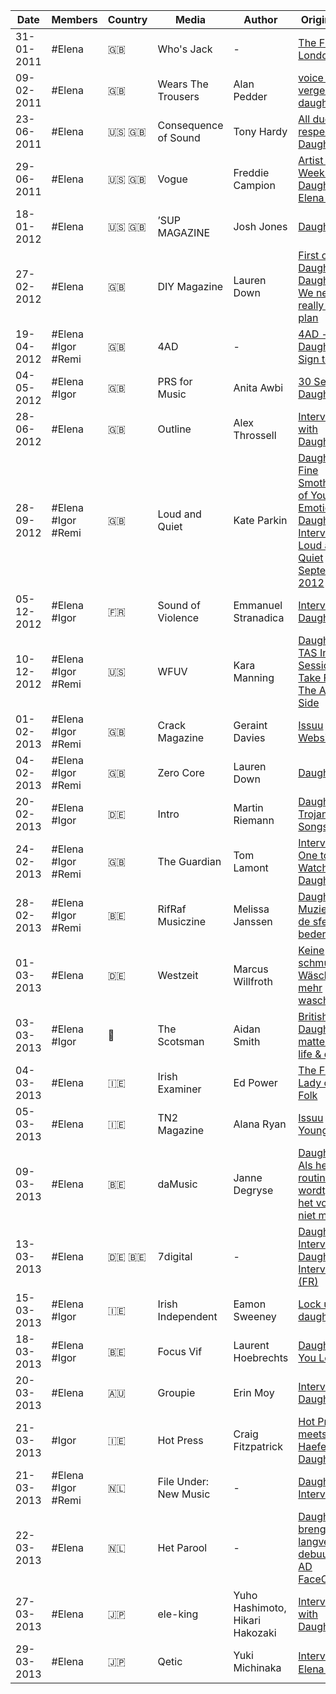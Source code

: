 |  Date    |  Members  |  Country  |            Media            |    Author      |  Original link  |  Backup        |
|----------|-----------|-----------|-----------------------------|----------------|-----------------|----------------|
|31-01-2011|  #Elena   |  :uk:       |  Who's Jack               |      -         |  [The Future of London](https://issuu.com/whosjack/docs/wj45) |  |
|09-02-2011|  #Elena   |  :uk:     |  Wears The Trousers         |    Alan Pedder |   [voice on the verge #59: daughter](http://web.archive.org/web/20110918220209/http://www.wearsthetrousers.com/2011/02/voice-on-the-verge-59-daughter/) |  |
|23-06-2011|  #Elena   |  :us:  :uk:  |  Consequence of Sound  |  Tony Hardy    |  [All due respect Daughter](https://consequence.net/2011/06/all-due-respect-daughter/)  |  |
|29-06-2011|  #Elena   |  :us:  :uk:  |  Vogue  |    Freddie Campion  | [Artist of the Week: Daughter’s Elena Tonra](http://web.archive.org/web/20110808022112/http://www.vogue.com/culture/article/artist-of-the-week-daughters-elena-tonra)  |  |
|18-01-2012|  #Elena    | :us: :uk:   |  ’SUP MAGAZINE  |  Josh Jones  |  [Daughter](http://web.archive.org/web/20120830011622/http://supmag.com/2012/01/daughter/)  | |
|27-02-2012|  #Elena    |  :uk:       |  DIY Magazine  |  Lauren Down  |  [First on: Daughter](https://issuu.com/thisisfakediy/docs/march-2012/21) [Daughter: We never really had a plan](http://web.archive.org/web/20170607100416/http://diymag.com/archive/daughter-we-never-really-had-a-plan) |  |
|19-04-2012|  #Elena \#Igor \#Remi  |  :uk:  |  4AD  |  -  |  [4AD - Daughter Sign to 4AD](http://web.archive.org/web/20120422180255/http://www.4ad.com/news/19/4/2012/daughtersignto4ad) |  |
|04-05-2012|  #Elena \#Igor  | :uk:  |  PRS for Music  |  Anita Awbi  |  [30 Seconds: Daughter](https://www.prsformusic.com/m-magazine/new-music/30-seconds-daughter)  |  |
|28-06-2012|  #Elena  |  :uk:  |  Outline  |  Alex Throssell  |  [Interview with Daughter](http://www.outlineonline.co.uk/content/interview-with-daughter/interviews/109680/2482)  |  |
|28-09-2012|  #Elena \#Igor \#Remi  |  :uk:  |  Loud and Quiet  |  Kate Parkin  |  [Daughter - A Fine Smothering of Young Emotion](https://issuu.com/loudandquiet/docs/loudandquiet-g-bruce-42/15) [Daughter - Interview Loud and Quiet September 2012](https://extremelyloudincrediblyclose.wordpress.com/2012/11/12/daughter-interview-september-2012-loud-and-quiet-magazine/)  |  |
|05-12-2012|  #Elena #Igor  |  :fr:  |  Sound of Violence  |  Emmanuel Stranadica  |  [Interview - Daughter](http://web.archive.org/web/20130114154232/http://www.soundofviolence.net/articles/interview/451/daughter.html)  |  |
|10-12-2012|  #Elena #Igor #Remi  | :us:  |  WFUV  |  Kara Manning  |  [Daughter: TAS In Session](https://wfuv.org/121210/daughter-tas-session) \ [Take Five](https://wfuv.org/content/take-five-alternate-side-daughter) \ [The Alternate Side](http://web.archive.org/web/20140722111117/http://thealternateside.org/121210/daughter-tas-session) |  |
|01-02-2013|  #Elena #Igor #Remi  |  :uk:   |  Crack Magazine  | Geraint Davies  |  [Issuu](https://issuu.com/crackmagazine/docs/crack27-low-res/14) [Website](https://crackmagazine.net/article/news/daughter/)  
|04-02-2013|  #Elena #Igor #Remi  |  :uk:   |  Zero Core  |  Lauren Down  |  [Daughter](https://issuu.com/croatoan/docs/zero_core_issue_5_issuu/12)  |  |
|20-02-2013|  #Elena #Igor |  :de:  |  Intro  |  Martin Riemann  |  [Daughter Trojanische Songs](https://www.yumpu.com/de/document/read/21114377/intro/68)  [Intro](https://www.intro.de/popmusik/daughter) |  |
|24-02-2013|  #Elena #Igor #Remi  |  :uk:  |  The Guardian   |  Tom Lamont  |  [Interview - One to Watch: Daughter](https://www.theguardian.com/music/2013/feb/24/daughter-pop-if-leave-letterman?INTCMP=SRCH)  |  |
|28-02-2013|  #Elena #Igor #Remi  |  :belgium:  |  RifRaf Musiczine  |  Melissa Janssen |  [Daughter - Muziek die de sfeer bederft](https://issuu.com/rifrafmusiczine/docs/online-ezine-nl-maart13/6)  |  |
|01-03-2013|  #Elena  |  :de:  |  Westzeit  |  Marcus Willfroth  |  [Keine schmutzige Wäsche mehr waschen](https://www.westzeit.de/interviews/?id=1582)
|03-03-2013|  #Elena #Igor  |  :scotland:  |  The Scotsman  |  Aidan Smith  |  [British band Daughter on matters of life & death](https://www.scotsman.com/arts-and-culture/british-band-daughter-matters-life-death-1587641)  |  |
|04-03-2013|  #Elena  |  :ireland:  |  Irish Examiner  |  Ed Power  |  [The First Lady of Nu Folk](https://www.irishexaminer.com/lifestyle/arid-20224412.html)  |  |
|05-03-2013|  #Elena  |  :ireland:  |  TN2 Magazine  |  Alana Ryan  |  [Issuu](https://issuu.com/trinitynews/docs/tn2_magazine_isue_8_2012_13/10) [Her Young Heart](https://www.tn2magazine.ie/her-young-heart/)  |  |
|09-03-2013|  #Elena  |  :belgium:  |  daMusic  |  Janne Degryse  |  [Daughter - Als het routine wordt, hoeft het voor ons niet meer](https://www.damusic.be/interview/daughter-29360.html)  |  |
|13-03-2013|  #Elena  |  :de: :belgium:  |  7digital    |  -  |  [Daughter - Interview](https://de.7digital.com/features/VHx8TycAACgAOxzo/daughter) [Daughter - Interview (FR)](https://fr-be.7digital.com/features/VJGbDykAACkAkFcf/daughter)
|15-03-2013|  #Elena #Igor  |  :ireland:  |  Irish Independent  |  Eamon Sweeney  |  [Lock up your daughters](https://www.independent.ie/entertainment/music/lock-up-your-daughters-29131934.html)  |  |16-03-2013|  #Elena  |  :de:  |  Deutschlandfunk  |  Dennis Kastrup  |  [Tiefe Traurigkeit über die Schwere des Lebens](https://www.deutschlandfunk.de/tiefe-traurigkeit-ueber-die-schwere-des-lebens-100.html)
|18-03-2013|  #Elena #Igor  |  :belgium:  |  Focus Vif  |  Laurent Hoebrechts  |  [Daughter - If You Leave](https://focus.levif.be/daughter-if-you-leave/)  |  |
|20-03-2013|  #Elena  |  :australia:  |  Groupie  |  Erin Moy  |  [Interview: Daughter](http://web.archive.org/web/20130616232826/http://www.pagesdigital.com/interview-daughter/)  |  |
|21-03-2013|  #Igor  |  :ireland:  |  Hot Press  |  Craig Fitzpatrick  |  [Hot Press meets Igor Haefeli from Daughter](https://www.hotpress.com/music/hot-press-meets-igor-haefeli-from-daughter-9662412)  |  |
|21-03-2013|  #Elena  #Igor  #Remi  |  :netherlands:  |  File Under: New Music  |  -  |  [Daughter - Interview](http://www.fileunder.nl/archives/2013/03/daughter_interview_2013.php)  |  | 
|22-03-2013|  #Elena  |  :netherlands:  |  Het Parool | -  |   [Daughter brengt langverwacht debuut uit](https://www.parool.nl/kunst-media/daughter-brengt-langverwacht-debuut-uit~b8d21aaa/) [AD](https://www.ad.nl/muziek/daughter-brengt-langverwacht-debuut-uit~a8d21aaa/) [FaceCulture](https://www.youtube.com/watch?v=qLs5psm3Rdw) |  |
|27-03-2013|  #Elena  |  :jp:  |  ele-king |  Yuho Hashimoto, Hikari Hakozaki  |  [Interview with Daughter](https://www.ele-king.net/interviews/002858/)  |  |
|29-03-2013|  #Elena  |  :jp:  |  Qetic  |  Yuki Michinaka  |   [Interview：Elena Tonra](http://web.archive.org/web/20160410120436/http://www.qetic.jp:80/interview/daughter-3/95944)  |  |



